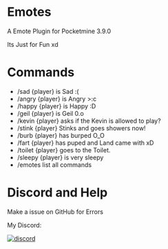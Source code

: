 # Emotes
A Emote Plugin for Pocketmine 3.9.0 

Its Just for Fun xd

# Commands

- /sad {player} is Sad :(
- /angry {player} is Angry >:c
- /happy {player} is Happy :D
- /geil {player} is Geil 0.o
- /kevin {player} asks if the Kevin is allowed to play?
- /stink {player} Stinks and goes showers now!
- /burb {player} has burped O_O
- /fart {player} has puped and Land came with xD
- /toilet {player} goes to the Toilet.
- /sleepy {player} is very sleepy
- /emotes list all commands

# Discord and Help

Make a issue on GitHub for Errors

My Discord:
<div align="left">
	<a href="https://discord.gg/XwXKuvy">
        <img src="https://img.shields.io/badge/chat-on%20discord-7289da.svg" alt="discord">

